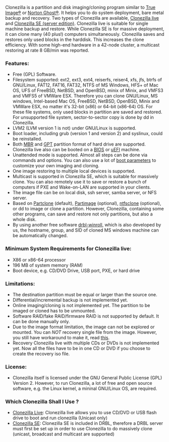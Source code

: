 Clonezilla is a partition and disk imaging/cloning program similar to [True Image®][true-image] or [Norton Ghost®][norton-ghost]. It helps you to do system deployment, bare metal backup and recovery. Two types of Clonezilla are available, [Clonezilla live][clonezilla-live] and [Clonezilla SE (server edition)][clonezilla-server]. Clonezilla live is suitable for single machine backup and restore. While Clonezilla SE is for massive deployment, it can clone many (40 plus!) computers simultaneously. Clonezilla saves and restores only used blocks in the harddisk. This increases the clone efficiency. With some high-end hardware in a 42-node cluster, a multicast restoring at rate 8 GB/min was reported.

### Features:

- Free (GPL) Software.
- Filesystem supported: ext2, ext3, ext4, reiserfs, reiser4, xfs, jfs, btrfs of GNU/Linux, FAT12, FAT16, FAT32, NTFS of MS Windows, HFS+ of Mac OS, UFS of FreeBSD, NetBSD, and OpenBSD, minix of Minix, and VMFS3 and VMFS5 of VMWare ESX. Therefore you can clone GNU/Linux, MS windows, Intel-based Mac OS, FreeBSD, NetBSD, OpenBSD, Minix and VMWare ESX, no matter it's 32-bit (x86) or 64-bit (x86-64) OS. For these file systems, only used blocks in partition are saved and restored. For unsupported file system, sector-to-sector copy is done by dd in Clonezilla.
- LVM2 (LVM version 1 is not) under GNU/Linux is supported.
- Boot loader, including grub (version 1 and version 2) and syslinux, could be reinstalled.
- Both [MBR][mbr] and [GPT][gpt] partition format of hard drive are supported. Clonezilla live also can be booted on a [BIOS][bios] or [uEFI][uefi] machine.
- Unattended mode is supported. Almost all steps can be done via commands and options. You can also use a lot of [boot parameters][boot-parameters] to customize your own imaging and cloning.
- One image restoring to multiple local devices is supported.
- Multicast is supported in Clonezilla SE, which is suitable for massively clone. You can also remotely use it to save or restore a bunch of computers if PXE and Wake-on-LAN are supported in your clients.
- The image file can be on local disk, ssh server, samba server, or NFS server.
- Based on [Partclone][partclone] (default), [Partimage][partimage] (optional), [ntfsclone][ntfsclone] (optional), or dd to image or clone a partition. However, Clonezilla, containing some other programs, can save and restore not only partitions, but also a whole disk.
- By using another free software [drbl-winroll][drbl-winroll], which is also developed by us, the hostname, group, and SID of cloned MS windows machine can be automatically changed.

### Minimum System Requirements for Clonezilla live:

- X86 or x86-64 processor
- 196 MB of system memory (RAM)
- Boot device, e.g. CD/DVD Drive, USB port, PXE, or hard drive

### Limitations:


- The destination partition must be equal or larger than the source one.
- Differential/incremental backup is not implemented yet.
- Online imaging/cloning is not implemented yet. The partition to be imaged or cloned has to be unmounted.
- Software RAID/fake RAID/firmware RAID is not supported by default. It can be done manually only.
- Due to the image format limitation, the image can not be explored or mounted. You can _NOT_ recovery single file from the image. However, you still have workaround to make it, read [this][read-the-content-of-an-image].
- Recovery Clonezilla live with multiple CDs or DVDs is not implemented yet. Now all the files have to be in one CD or DVD if you choose to create the recovery iso file.

### License:

- Clonezilla itself is licensed under the GNU General Public License (GPL) Version 2. However, to run Clonezilla, a lot of free and open source software, e.g. the Linux kernel, a mininal GNU/Linux OS, are required.

### Which Clonezilla Shall I Use ?

- [Clonezilla Live][clonezilla-live]: Clonezilla live allows you to use CD/DVD or USB flash drive to boot and run clonezilla (Unicast only)
- [Clonezilla SE][clonezilla-server]: Clonezilla SE is included in DRBL, therefore a DRBL server must first be set up in order to use Clonezilla to do massively clone (unicast, broadcast and multicast are supported)


[true-image]:http://www.wikiwand.com/en/Acronis_True_Image
[norton-ghost]:http://www.wikiwand.com/en/Ghost_%28software%29
[clonezilla-live]:http://clonezilla.org/clonezilla-live.php
[clonezilla-server]:http://clonezilla.org/clonezilla-SE/

[mbr]:http://www.wikiwand.com/en/Master_boot_record
[gpt]:http://www.wikiwand.com/en/GUID_Partition_Table
[bios]:http://www.wikiwand.com/en/BIOS
[uefi]:http://www.wikiwand.com/en/Unified_Extensible_Firmware_Interface
[boot-parameters]:http://clonezilla.org/fine-print-live-doc.php?path=clonezilla-live/doc/99_Misc/00_live-boot-parameters.doc
[partclone]:http://partclone.org
[partimage]:http://www.partimage.org
[ntfsclone]:http://www.linux-ntfs.org/
[drbl-winroll]:http://drbl-winroll.sourceforge.net/
[read-the-content-of-an-image]:http://drbl.org/faq/fine-print.php?path=./2_System/43_read_ntfsimg_content.faq#43_read_ntfsimg_content.faq

